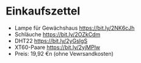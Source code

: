 # Einkaufszettel
- Lampe für Gewächshaus https://bit.ly/2NK6cJh
- Schläuche https://bit.ly/2OZkCdm
- DHT22 https://bit.ly/2yGsIgS
- XT60-Paare https://bit.ly/2yjMPlw
- Preis: 19,92 €n (ohne Vewrsandkosten)
